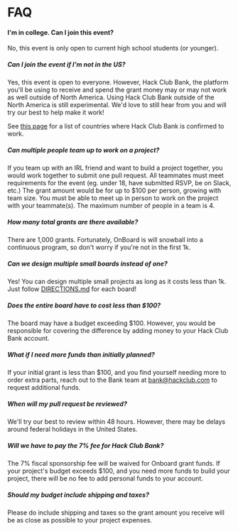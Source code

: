 # FAQ

#### I'm in college. Can I join this event? 

No, this event is only open to current high school students (or younger).

##### Can I join the event if I'm not in the US?

Yes, this event is open to everyone. However, Hack Club Bank, the platform you'll be using to receive and spend the grant money may or may not work as well outside of North America. Using Hack Club Bank outside of the North America is still experimental. We'd love to still hear from you and will try our best to help make it work!

See [this page](./eligible_countries.md) for a list of countries where Hack Club Bank is confirmed to work.

<!-- ##### What if I don't have a project idea?

Check out the [examples](/examples) for inspiration. If you're still stuck, you can ask for help in the [#hardware-party](https://hackclub.slack.com/archives/C0168BR5PDE) channel on Slack. -->

##### Can multiple people team up to work on a project?

If you team up with an IRL friend and want to build a project together, you would work together to submit one pull request. All teammates must meet requirements for the event (eg. under 18, have submitted RSVP, be on Slack, etc.) The grant amount would be for up to $100 per person, growing with team size. You must be able to meet up in person to work on the project with your teammate(s). The maximum number of people in a team is 4.

##### How many total grants are there available?

There are 1,000 grants. Fortunately, OnBoard is will snowball into a continuous program, so don't worry if you're not in the first 1k.

##### Can we design multiple small boards instead of one?

Yes! You can design multiple small projects as long as it costs less than 1k. Just follow [DIRECTIONS.md](https://github.com/hackclub/OnBoard/directions.md) for each board!

##### Does the entire board have to cost less than $100?

The board may have a budget exceeding $100. However, you would be responsible for covering the difference by adding money to your Hack Club Bank account.

##### What if I need more funds than initially planned?

If your initial grant is less than $100, and you find yourself needing more to order extra parts, reach out to the Bank team at bank@hackclub.com to request additional funds.

##### When will my pull request be reviewed?

We'll try our best to review within 48 hours. However, there may be delays around federal holidays in the United States.

##### Will we have to pay the 7% fee for Hack Club Bank?

The 7% fiscal sponsorship fee will be waived for Onboard grant funds. If your project's budget exceeds $100, and you need more funds to build your project, there will be no fee to add personal funds to your account.

##### Should my budget include shipping and taxes?

Please do include shipping and taxes so the grant amount you receive will be as close as possible to your project expenses.
